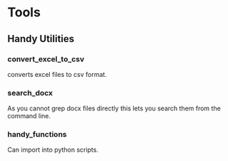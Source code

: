 # Tools
## Handy Utilities

### convert_excel_to_csv
converts excel files to csv format.

### search_docx
As you cannot grep docx files directly this lets you search them from the command line.

### handy_functions
Can import into python scripts.
